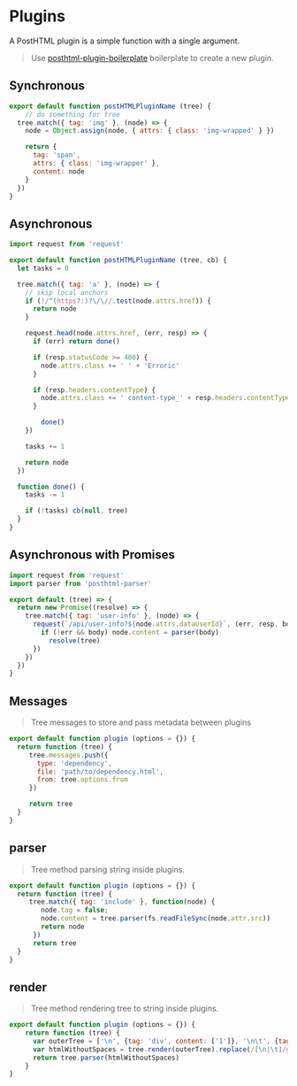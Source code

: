# Plugins

A PostHTML plugin is a simple function with a single argument.

> Use [posthtml-plugin-boilerplate][plugin-boilerplate] boilerplate to create a new plugin.

## Synchronous

```js
export default function postHTMLPluginName (tree) {
    // do something for tree
  tree.match({ tag: 'img' }, (node) => {
    node = Object.assign(node, { attrs: { class: 'img-wrapped' } })

    return {
      tag: 'span',
      attrs: { class: 'img-wrapper' },
      content: node
    }
  })
}
```

## Asynchronous

```js
import request from 'request'

export default function postHTMLPluginName (tree, cb) {
  let tasks = 0

  tree.match({ tag: 'a' }, (node) => {
    // skip local anchors
    if (!/^(https?:)?\/\//.test(node.attrs.href)) {
      return node
    }

    request.head(node.attrs.href, (err, resp) => {
      if (err) return done()

      if (resp.statusCode >= 400) {
        node.attrs.class += ' ' + 'Erroric'
      }

      if (resp.headers.contentType) {
        node.attrs.class += ' content-type_' + resp.headers.contentType
      }

        done()
    })

    tasks += 1

    return node
  })

  function done() {
    tasks -= 1

    if (!tasks) cb(null, tree)
  }
}
```

## Asynchronous with Promises

```js
import request from 'request'
import parser from 'posthtml-parser'

export default (tree) => {
  return new Promise((resolve) => {
    tree.match({ tag: 'user-info' }, (node) => {
      request(`/api/user-info?${node.attrs.dataUserId}`, (err, resp, body) => {
        if (!err && body) node.content = parser(body)
          resolve(tree)
      })
    })
  })
}
```

## Messages
> Tree messages to store and pass metadata between plugins

```js
export default function plugin (options = {}) {
  return function (tree) {
     tree.messages.push({
       type: 'dependency',
       file: 'path/to/dependency.html',
       from: tree.options.from
     })

     return tree
  }
}
```

## parser
> Tree method parsing string inside plugins.

```js
export default function plugin (options = {}) {
  return function (tree) {
     tree.match({ tag: 'include' }, function(node) {
        node.tag = false;
        node.content = tree.parser(fs.readFileSync(node.attr.src))
        return node
      })
      return tree
  }
}
```

## render
> Tree method rendering tree to string inside plugins.

```js
export default function plugin (options = {}) {
    return function (tree) {
      var outerTree = ['\n', {tag: 'div', content: ['1']}, '\n\t', {tag: 'div', content: ['2']}, '\n'];
      var htmlWithoutSpaces = tree.render(outerTree).replace(/[\n|\t]/g, '');
      return tree.parser(htmlWithoutSpaces)
    }
}
```

[plugin-boilerplate]: https://github.com/posthtml/posthtml-plugin-boilerplate

